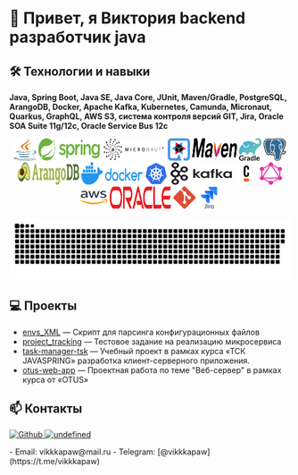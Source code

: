 # 👋 Привет, я Виктория backend разработчик java

## 🛠️ Технологии и навыки

**Java, Spring Boot, Java SE, Java Core, JUnit, Maven/Gradle, PostgreSQL, ArangoDB, Docker, Apache Kafka, Kubernetes,
Camunda, Micronaut, Quarkus, GraphQL, AWS S3, система контроля версий GIT, Jira, Oracle SOA Suite 11g/12c, Oracle
Service Bus 12c**

<div align="center">
  <!-- Java -->
  <img src="image/java-logo.svg" alt="Java" title="Java" width="40" height="40"/>
  <!-- Spring Framework -->
  <img src="image/spring-logo.svg" alt="Spring" title="Spring" width="110" height="40"/>
  <!-- Micronaut -->
  <span style="background-color: white; display: inline-flex; align-items: center; justify-content: center; padding: 2px; border-radius: 4px; height: 40px; box-sizing: border-box;">
   <img src="image/micronaut_horizontal_black.png" alt="Micronaut" title="Micronaut" width="110" height="40"/>
  </span>
  <!-- Quarkus -->
  <img src="image/quarkus-icon.svg" alt="Quarkus" title="Quarkus" width="40" height="40"/>
  <!-- Apache Maven -->
  <img src="image/maven-logo.svg" alt="Maven" title="Apache Maven" width="80" height="40"/>
  <!-- Gradle -->
  <img src="image/LOGO-GRADLE-STACK_CMYK.svg" alt="Gradle" title="Gradle" width="40" height="40"/>
  <!-- PostgreSQL -->
  <img src="image/postgresql-logo.svg" alt="PostgreSQL" title="PostgreSQL" width="40" height="40"/>
  <!-- ArangoDB -->
  <img src="image/arangodb.svg" alt="Arangodb" title="Arangodb" width="110" height="40"/>
  <!-- Docker -->
  <img src="image/docker-logo.svg" alt="Docker" title="Docker" width="110" height="40"/>
  <!-- Kubernetes -->
  <img src="image/kubernetes-logo.svg" alt="Kubernetes" title="Kubernetes" width="40" height="40"/>
  <!-- Apache Kafka -->
  <span style="background-color: white; display: inline-flex; align-items: center; justify-content: center; padding: 2px; border-radius: 4px; height: 40px; box-sizing: border-box;">
   <img src="image/kafka-logo.svg" alt="Kafka" title="Apache Kafka" width="110" height="40"/>
  </span>
  <!-- Camunda -->
  <img src="image/Camunda_Black-Orange.svg" alt="Camunda" title="Camunda" width="40" height="40"/>
  <!-- GraphQL -->
  <img src="image/graphql-logo.svg" alt="GraphQL" title="GraphQL" width="40" height="40"/>
  <!-- AWS S3 -->
  <img src="image/aws.svg" alt="AWS" title="AWS S3" width="50" height="40"/>
  <!-- Oracle SOA Suite -->
  <img src="image/oracle-logo.svg" alt="Oracle" title="Oracle SOA Suite" width="110" height="40"/>
  <!-- Git -->
  <img src="image/git-icon-logo.svg" alt="Git" title="Git" width="40" height="40"/>
  <!-- Jira -->
  <img src="image/jira-original-wordmark-logo.svg" alt="Jira" title="Jira" width="40" height="40"/>
</div>

<p align="center">
 <img width="600" src="image/github-snake.svg" alt="snake"/>
</p>


## 💻 Проекты

- [envs_XML](https://gitlab.com/rt_task/envs_xml.git) — Скрипт для парсинга конфигурационных файлов
- [project_tracking](https://gitlab.com/rt_task/example/-/blob/main/project_tracking/README.md?ref_type=heads) —
  Тестовое задание на реализацию микросервиса
- [task-manager-tsk](https://gitlab.com/jse_pavlova) — Учебный проект в рамках курса «ТСК JAVASPRING» разработка
  клиент-серверного приложения.
- [otus-web-app](https://github.com/vpavlovaGIT/otus-web-app) — Проектная работа по теме "Веб-сервер" в рамках курса от
  «OTUS»

## 📫 Контакты

<p align="left"> <a href="https://www.github.com/vpavlovaGIT" target="_blank" rel="noreferrer"> <picture> <source media="(prefers-color-scheme: dark)" srcset="https://raw.githubusercontent.com/danielcranney/readme-generator/main/public/icons/socials/github-dark.svg" /> <source media="(prefers-color-scheme: light)" srcset="https://raw.githubusercontent.com/danielcranney/readme-generator/main/public/icons/socials/github.svg" /> <img src="https://raw.githubusercontent.com/danielcranney/readme-generator/main/public/icons/socials/github.svg" width="32" height="32" alt="Github" title="Github" /> </picture> </a> <a href="https://www.gitlab.com/vpavlova" target="_blank" rel="noreferrer"> <picture> <source media="(prefers-color-scheme: dark)" srcset="undefined" /> <source media="(prefers-color-scheme: light)" srcset="https://raw.githubusercontent.com/danielcranney/readme-generator/main/public/icons/socials/gitlab.svg" /> <img src="https://raw.githubusercontent.com/danielcranney/readme-generator/main/public/icons/socials/gitlab.svg" width="32" height="32" alt="undefined" title="undefined" /> </picture> </a></p>
- Email: vikkkapaw@mail.ru
- Telegram: [@vikkkapaw](https://t.me/vikkkapaw)


  